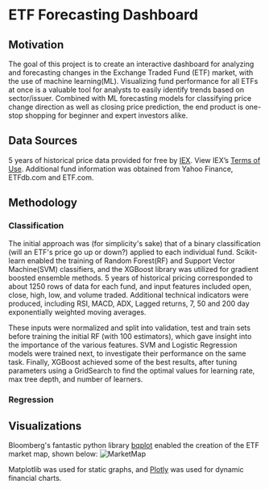 # ETF Forecasting Dashboard

## Motivation
The goal of this project is to create an interactive dashboard for analyzing and forecasting changes in the Exchange Traded Fund (ETF) market, with the use of machine learning(ML). Visualizing fund performance for all ETFs at once is a valuable tool for analysts to easily identify trends based on sector/issuer. Combined with ML forecasting models for classifying price change direction as well as closing price prediction, the end product is one-stop shopping for beginner and expert investors alike.

## Data Sources
5 years of historical price data provided for free by [IEX](https://iextrading.com/developer/). View IEX’s [Terms of Use](https://iextrading.com/api-exhibit-a/). 
Additional fund information was obtained from Yahoo Finance, ETFdb.com and ETF.com. 

## Methodology
### Classification
The initial approach was (for simplicity's sake) that of a binary classification (will an ETF's price go up or down?) applied to each individual fund. Scikit-learn enabled the training of Random Forest(RF) and Support Vector Machine(SVM) classifiers, and the XGBoost library was utilized for gradient boosted ensemble methods. 5 years of historical pricing corresponded to about 1250 rows of data for each fund, and input features included open, close, high, low, and volume traded. Additional technical indicators were produced, including RSI, MACD, ADX, Lagged returns, 7, 50 and 200 day exponentially weighted moving averages.

These inputs were normalized and split into validation, test and train sets before training the initial RF (with 100 estimators), which gave insight into the importance of the various features. SVM and Logistic Regression models were trained next, to investigate their performance on the same task. Finally, XGBoost achieved some of the best results, after tuning parameters using a GridSearch to find the optimal values for learning rate, max tree depth, and number of learners. 

### Regression

## Visualizations
Bloomberg's fantastic python library [bqplot](https://github.com/bloomberg/bqplot) enabled the creation of the ETF market map, shown below:
![MarketMap](https://github.com/cpease00/etf_forecasting/blob/master/data_science/finance/images/MarketMap.jpg "1-day returns for ETFs by sector")

Matplotlib was used for static graphs, and [Plotly](https://plot.ly/python/candlestick-charts/) was used for dynamic financial charts.

